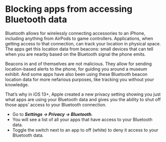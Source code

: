 # Blocking apps from accessing Bluetooth data

Bluetooth allows for wirelessly connecting accessories to an iPhone, including anything from AirPods to game controllers. Applications, when getting access to that connection, can track your location in physical space. The apps get this location data from beacons: small devices that can tell when you are nearby based on the Bluetooth signal the phone emits.

Beacons in and of themselves are not malicious. They allow for sending location-based alerts to the phone, for guiding you around a museum exhibit. And some apps have also been using these Bluetooth beacon location data for more nefarious purposes, like tracking you without your knowledge.

That’s why in iOS 13+, Apple created a new privacy setting showing you just what apps are using your Bluetooth data and gives you the ability to shut off those apps’ access to your Bluetooth connection. 

* Go to ***Settings -> Privacy -> Bluetooth***. 
* You will see a list of all your apps that have access to your Bluetooth data. 
* Toggle the switch next to an app to off (white) to deny it access to your Bluetooth data.